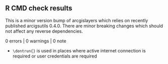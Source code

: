 ## R CMD check results

This is a minor version bump of arcgislayers which relies on recently published arcigsutils 0.4.0.
There are minor breaking changes which should not affect any reverse dependencies.

0 errors | 0 warnings | 0 note

- `\dontrun{}` is used in places where active internet connection is required or user credentials are required


